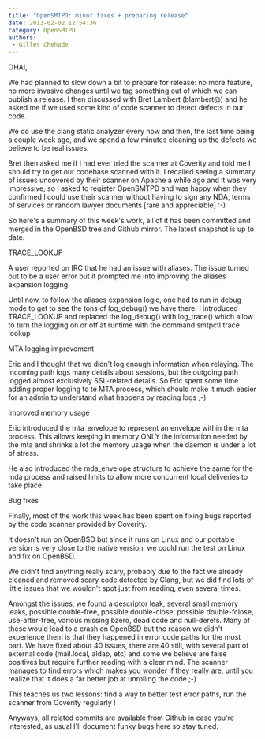```yaml
---
title: "OpenSMTPD: minor fixes + preparing release"
date: 2013-02-02 12:54:36
category: OpenSMTPD
authors:
 - Gilles Chehade
---
```


OHAI,

We had planned to slow down a bit to prepare for release: no more feature, no more invasive changes until we tag something out of which we can publish a release. I then discussed with Bret Lambert (blambert@) and he asked me if we used some kind of code scanner to detect defects in our code.

We do use the clang static analyzer every now and then, the last time being a couple week ago, and we spend a few minutes cleaning up the defects we believe to be real issues.

Bret then asked me if I had ever tried the scanner at Coverity and told me I should try to get our codebase scanned with it. I recalled seeing a summary of issues uncovered by their scanner on Apache a while ago and it was very impressive, so I asked to register OpenSMTPD and was happy when they confirmed I could use their scanner without having to sign any NDA, terms of services or random lawyer documents [rare and appreciable] :-)

So here's a summary of this week's work, all of it has been committed and merged in the OpenBSD tree and Github mirror. The latest snapshot is up to date.

TRACE_LOOKUP

A user reported on IRC that he had an issue with aliases. The issue turned out to be a user error but it prompted me into improving the aliases expansion logging.

Until now, to follow the aliases expansion logic, one had to run in debug mode to get to see the tons of log_debug() we have there. I introduced TRACE_LOOKUP and replaced the log_debug() with log_trace() which allow to turn the logging on or off at runtime with the command smtpctl trace lookup

MTA logging improvement

Eric and I thought that we didn't log enough information when relaying. The incoming path logs many details about sessions, but the outgoing path logged almost exclusively SSL-related details. So Eric spent some time adding proper logging to te MTA process, which should make it much easier for an admin to understand what happens by reading logs ;-)

Improved memory usage

Eric introduced the mta_envelope to represent an envelope within the mta process. This allows keeping in memory ONLY the information needed by the mta and shrinks a lot the memory usage when the daemon is under a lot of stress.

He also introduced the mda_envelope structure to achieve the same for the mda process and raised limits to allow more concurrent local deliveries to take place.

Bug fixes

Finally, most of the work this week has been spent on fixing bugs reported by the code scanner provided by Coverity.

It doesn't run on OpenBSD but since it runs on Linux and our portable version is very close to the native version, we could run the test on Linux and fix on OpenBSD.

We didn't find anything really scary, probably due to the fact we already cleaned and removed scary code detected by Clang, but we did find lots of little issues that we wouldn't spot just from reading, even several times.

Amongst the issues, we found a descriptor leak, several small memory leaks, possible double-free, possible double-close, possible double-fclose, use-after-free, various missing bzero, dead code and null-derefs. Many of these would lead to a crash on OpenBSD but the reason we didn't experience them is that they happened in error code paths for the most part. We have fixed about 40 issues, there are 40 still, with several part of external code (mail.local, aldap, etc) and some we believe are false positives but require further reading with a clear mind. The scanner manages to find errors which makes you wonder if they really are, until you realize that it does a far better job at unrolling the code ;-)

This teaches us two lessons: find a way to better test error paths, run the scanner from Coverity regularly !

Anyways, all related commits are available from Github in case you're interested, as usual I'll document funky bugs here so stay tuned.
